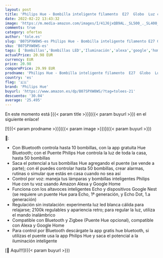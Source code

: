 ```yaml
---
layout: post
title: 'Philips Hue - Bombilla inteligente filamento  E27  Globo  Luz cálida regulable  7W  Compatible con Alexa y Google Home - Pack de 1 Bombilla LED inteligentes'
date: 2022-02-22 13:43:32
image: 'https://m.media-amazon.com/images/I/41J6jxQB9AL._SL500_._SL400_.jpg'
comments: true
category: ofertas
author: 'tole.es'
slug: 'B07SPXW8WS-es Philips Hue - Bombilla inteligente filamento E27 Globo Luz...'
sku: 'B07SPXW8WS-es'
tags: [ 'Bombillas','Bombillas LED','Iluminación','alexa','google','home','hue','philips','philips hue', ]
actualPrice: 20.98 EUR
currency: EUR
price: 20.98
comparePrice: 29.99 EUR
prodname: 'Philips Hue - Bombilla inteligente filamento  E27  Globo  Luz cálida regulable  7W  Compatible con Alexa y Google Home - Pack de 1 Bombilla LED inteligentes'
country: 'es'
flag: '🇪🇸'
brand: 'Philips Hue'
buyurl: 'https://www.amazon.es/dp/B07SPXW8WS/?tag=tolees-21'
descuento: '30.04'
average: '25.495'
---
```


En este momento está [{{< param title >}}]({{< param buyurl >}}) en el siguiente enlace!

[![{{< param prodname >}}]({{< param image >}})]({{< param buyurl >}})

🔎:

- Con Bluetooth controla hasta 10 bombillas, con la app gratuita Hue Bluetooth; con el Puente Philips Hue controla la luz de toda la casa, hasta 50 bombillas
- Saca el potencial a tus bombillas Hue agregando el puente (se vende a parte); con él puedes controlar hasta 50 bombillas, crear alarmas, rutinas o simular que estás en casa cuando no sea así
- Control por voz: maneja tus lámparas y bombillas inteligentes Philips Hue con tu voz usando Amazon Alexa y Google Home
- Funciona con los altavoces inteligentes Echo y dispositivos Google Nest (se requiere un puente Hue para Echo, 1ª generación, y Echo Dot, 1.a generación)
- Regulación sin instalación: experimenta luz led blanca cálida para relajarse; 2100k regulables y apariencia retro; para regular la luz, utiliza el mando inalámbrico
- Compatible con Bluetooth y Zigbee (Puente Hue opcional), compatible con Alexa y Google Home
- Para control por Bluetooth descárgate la app gratis hue bluetooth, si utilizas el puente usa la app Philips Hue y saca el potencial a la iluminación inteligente

[🛒 Aquí!!!]({{< param buyurl >}})
